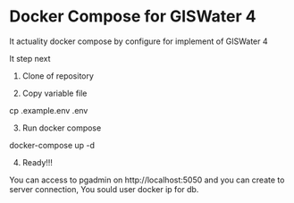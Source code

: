 # Docker Compose for GISWater 4 

It actuality docker compose by configure for implement of GISWater 4

It step next

1. Clone of repository

2. Copy variable file

cp .example.env .env

3. Run docker compose

docker-compose up -d

4. Ready!!!


You can access to pgadmin on http://localhost:5050 and you can create to server connection, You sould user docker ip for db. 


